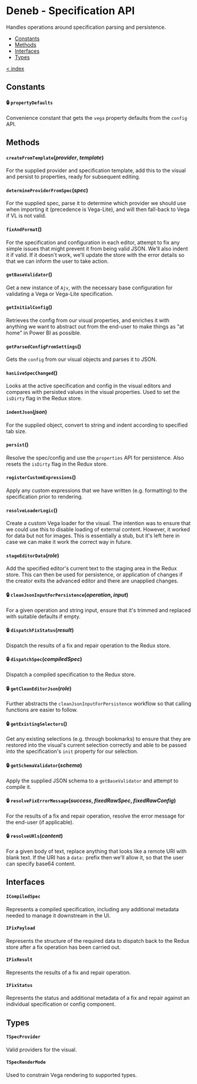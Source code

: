 # Deneb - Specification API

Handles operations around specification parsing and persistence.

-   [Constants](#constants)
-   [Methods](#methods)
-   [Interfaces](#interfaces)
-   [Types](#types)

[< index](../README.md)

## Constants

#### 🔒 `propertyDefaults`

Convenience constant that gets the `vega` property defaults from the `config` API.

## Methods

#### `createFromTemplate`(_provider_, _template_)

For the supplied provider and specification template, add this to the visual and persist to properties, ready for subsequent editing.

#### `determineProviderFromSpec`(_spec_)

For the supplied spec, parse it to determine which provider we should use when importing it (precedence is Vega-Lite), and will then fall-back to Vega if VL is not valid.

#### `fixAndFormat`()

For the specification and configuration in each editor, attempt to fix any simple issues that might prevent it from being valid JSON. We'll also indent it if valid. If it doesn't work, we'll update the store with the error details so that we can inform the user to take action.

#### `getBaseValidator`()

Get a new instance of `Ajv`, with the necessary base configuration for validating a Vega or Vega-Lite specification.

#### `getInitialConfig`()

Retrieves the config from our visual properties, and enriches it with anything we want to abstract out from the end-user to make things as "at home" in Power BI as possible.

#### `getParsedConfigFromSettings`()

Gets the `config` from our visual objects and parses it to JSON.

#### `hasLiveSpecChanged`()

Looks at the active specification and config in the visual editors and compares with persisted values in the visual properties. Used to set the `isDirty` flag in the Redux store.

#### `indentJson`(_json_)

For the supplied object, convert to string and indent according to specified tab size.

#### `persist`()

Resolve the spec/config and use the `properties` API for persistence. Also resets the `isDirty` flag in the Redux store.

#### `registerCustomExpressions`()

Apply any custom expressions that we have written (e.g. formatting) to the specification prior to rendering.

#### `resolveLoaderLogic`()

Create a custom Vega loader for the visual. The intention was to ensure that we could use this to disable loading of external content. However, it worked for data but not for images. This is essentially a stub, but it's left here in case we can make it work the correct way in future.

#### `stageEditorData`(_role_)

Add the specified editor's current text to the staging area in the Redux store. This can then be used for persistence, or application of changes if the creator exits the advanced editor and there are unapplied changes.

#### 🔒 `cleanJsonInputForPersistence`(_operation_, _input_)

For a given operation and string input, ensure that it's trimmed and replaced with suitable defaults if empty.

#### 🔒 `dispatchFixStatus`(_result_)

Dispatch the results of a fix and repair operation to the Redux store.

#### 🔒 `dispatchSpec`(_compiledSpec_)

Dispatch a compiled specification to the Redux store.

#### 🔒 `getCleanEditorJson`(_role_)

Further abstracts the `cleanJsonInputForPersistence` workflow so that calling functions are easier to follow.

#### 🔒 `getExistingSelectors`()

Get any existing selections (e.g. through bookmarks) to ensure that they are restored into the visual's current selection correctly and able to be passed into the specification's `init` property for our selection.

#### 🔒 `getSchemaValidator`(_schema_)

Apply the supplied JSON schema to a `getBaseValidator` and attempt to compile it.

#### 🔒 `resolveFixErrorMessage`(_success_, _fixedRawSpec_, _fixedRawConfig_)

For the results of a fix and repair operation, resolve the error message for the end-user (if applicable).

#### 🔒 `resolveURls`(_content_)

For a given body of text, replace anything that looks like a remote URI with blank text. If the URI has a `data:` prefix then we'll allow it, so that the user can specify base64 content.

## Interfaces

#### `ICompiledSpec`

Represents a compiled specification, including any additional metadata needed to manage it downstream in the UI.

#### `IFixPayload`

Represents the structure of the required data to dispatch back to the Redux store after a fix operation has been carried out.

#### `IFixResult`

Represents the results of a fix and repair operation.

#### `IFixStatus`

Represents the status and additional metadata of a fix and repair against an individual specification or config component.

## Types

#### `TSpecProvider`

Valid providers for the visual.

#### `TSpecRenderMode`

Used to constrain Vega rendering to supported types.
